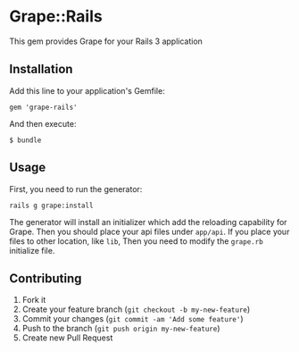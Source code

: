 # Grape::Rails

This gem provides Grape for your Rails 3 application

## Installation

Add this line to your application's Gemfile:

    gem 'grape-rails'

And then execute:

    $ bundle

## Usage

First, you need to run the generator:

```console
rails g grape:install
```

The generator will install an initializer which add the reloading capability for Grape.
Then you should place your api files under `app/api`.
If you place your files to other location, like `lib`, Then  you need
to modify the `grape.rb` initialize file.


## Contributing

1. Fork it
2. Create your feature branch (`git checkout -b my-new-feature`)
3. Commit your changes (`git commit -am 'Add some feature'`)
4. Push to the branch (`git push origin my-new-feature`)
5. Create new Pull Request

